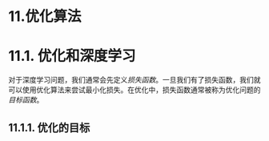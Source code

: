 # 11.优化算法

# 11.1. 优化和深度学习

对于深度学习问题，我们通常会先定义*损失函数*。一旦我们有了损失函数，我们就可以使用优化算法来尝试最小化损失。在优化中，损失函数通常被称为优化问题的*目标函数*。

## 11.1.1. 优化的目标